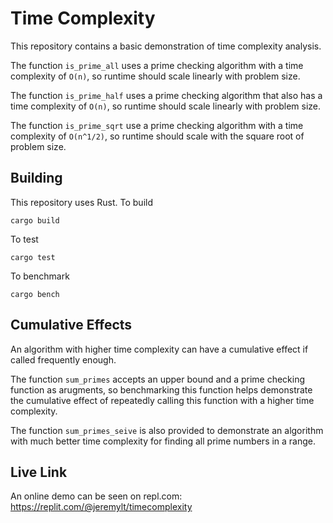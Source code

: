 # Time Complexity

This repository contains a basic demonstration of time complexity analysis.

The function `is_prime_all` uses a prime checking algorithm with a time complexity of `O(n)`, so runtime should scale linearly with problem size.

The function `is_prime_half` uses a prime checking algorithm that also has a time complexity of `O(n)`, so runtime should scale linearly with problem size.

The function `is_prime_sqrt` use a prime checking algorithm with a time complexity of `O(n^1/2)`, so runtime should scale with the square root of problem size.

## Building

This repository uses Rust. To build

    cargo build

To test

    cargo test

To benchmark

    cargo bench

## Cumulative Effects

An algorithm with higher time complexity can have a cumulative effect if called frequently enough.

The function `sum_primes` accepts an upper bound and a prime checking function as arugments, so benchmarking this function helps demonstrate the cumulative effect of repeatedly calling this function with a higher time complexity.

The function `sum_primes_seive` is also provided to demonstrate an algorithm with much better time complexity for finding all prime numbers in a range.

## Live Link

An online demo can be seen on repl.com:
https://replit.com/@jeremylt/timecomplexity
